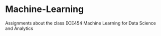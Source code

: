 # Machine-Learning
Assignments about the class ECE454 Machine Learning for Data Science and Analytics
